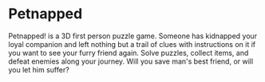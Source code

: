 # Petnapped
Petnapped! is a 3D first person puzzle game. Someone has kidnapped your loyal companion and left nothing but a trail of clues with instructions on it if you want to see your furry friend again. Solve puzzles, collect items, and defeat enemies along your journey. Will you save man's best friend, or will you let him suffer?
